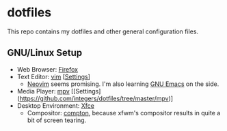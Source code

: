 # dotfiles

This repo contains my dotfiles and other general configuration files.

## GNU/Linux Setup

* Web Browser: [Firefox](https://www.mozilla.org/en-US/firefox/new/)
* Text Editor: [vim](http://www.vim.org/) [[Settings](https://github.com/integers/dotfiles/tree/master/vim)]
  * [Neovim](http://neovim.io/) seems promising. I'm also learning [GNU Emacs](https://gnu.org/software/emacs/) on the side.
* Media Player: [mpv](http://mpv.io/) [[Settings] (https://github.com/integers/dotfiles/tree/master/mpv)]
* Desktop Environment: [Xfce](http://xfce.org/)
  * Compositor: [compton](https://github.com/chjj/compton), because xfwm's compositor results in quite a bit of screen tearing.

